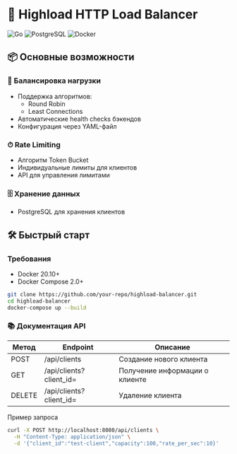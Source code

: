 # 🚀 Highload HTTP Load Balancer

![Go](https://img.shields.io/badge/Go-1.19+-00ADD8?logo=go)
![PostgreSQL](https://img.shields.io/badge/PostgreSQL-13+-336791?logo=postgresql)
![Docker](https://img.shields.io/badge/Docker-20.10+-2496ED?logo=docker)

## 📦 Основные возможности

### 🔄 Балансировка нагрузки
- Поддержка алгоритмов:
  - Round Robin
  - Least Connections
- Автоматические health checks бэкендов
- Конфигурация через YAML-файл

### ⏱ Rate Limiting
- Алгоритм Token Bucket
- Индивидуальные лимиты для клиентов
- API для управления лимитами

### 🗄 Хранение данных
- PostgreSQL для хранения клиентов

## 🛠 Быстрый старт

### Требования
- Docker 20.10+
- Docker Compose 2.0+
```bash
git clone https://github.com/your-repo/highload-balancer.git
cd highload-balancer
docker-compose up --build
```
### 📚 Документация API
| Метод          | Endpoint                     | Описание                        |
|----------------|------------------------------|---------------------------------|
| POST           | /api/clients                 | Создание нового клиента        |
| GET            | /api/clients?client_id=<id>  | Получение информации о клиенте |
| DELETE         | /api/clients?client_id=<id>  | Удаление клиента               |

Пример запроса
```bash
curl -X POST http://localhost:8080/api/clients \
  -H "Content-Type: application/json" \
  -d '{"client_id":"test-client","capacity":100,"rate_per_sec":10}'

